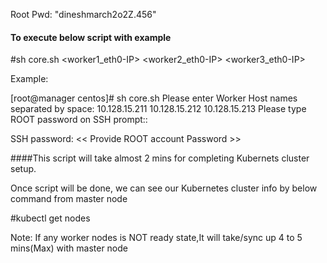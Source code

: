 
Root Pwd:  "dineshmarch2o2Z.456"

#### To execute below script with example ####

#sh core.sh <worker1_eth0-IP> <worker2_eth0-IP>  <worker3_eth0-IP> 

Example:

[root@manager centos]# sh core.sh
Please enter Worker Host names separated by space: 10.128.15.211 10.128.15.212 10.128.15.213
Please type ROOT password on SSH prompt::

SSH password:  << Provide ROOT account Password >>


####This script will take almost 2 mins for completing Kubernets cluster setup.


Once script will be done, we can see our Kubernetes cluster info by below command from master node


#kubectl get nodes





Note: If any worker nodes is NOT ready state,It will take/sync up 4 to 5 mins(Max) with master node








